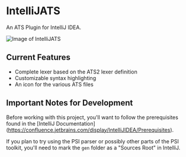 IntelliJATS
===========

An ATS Plugin for IntelliJ IDEA.

![Image of IntelliJATS](http://i.imgur.com/sfqAJcG.png)

## Current Features
* Complete lexer based on the ATS2 lexer definition
* Customizable syntax highlighting
* An icon for the various ATS files

## Important Notes for Development

Before working with this project, you'll want to follow
the prerequisites found in the [IntelliJ Documentation]
(https://confluence.jetbrains.com/display/IntelliJIDEA/Prerequisites).

If you plan to try using the PSI parser or possibly other
parts of the PSI toolkit, you'll need to mark the `gen` folder as a
"Sources Root" in IntelliJ.
